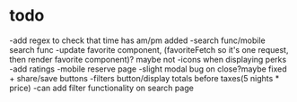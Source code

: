 # todo

-add regex to check that time has am/pm added
-search func/mobile search func
-update favorite component, (favoriteFetch so it's one request, then render favorite component)? maybe not
-icons when displaying perks
-add ratings
-mobile reserve page
-slight modal bug on close?maybe fixed + share/save buttons
-filters button/display totals before taxes(5 nights \* price)
-can add filter functionality on search page
